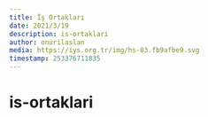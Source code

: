 ```yaml
---
title: İş Ortakları
date: 2021/3/19
description: is-ortaklari
author: onurilaslan
media: https://iys.org.tr/img/hs-03.fb9afbe9.svg
timestamp: 253376711835
---
```


# is-ortaklari
